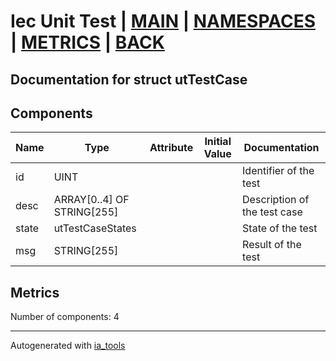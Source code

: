 # Iec Unit Test | [MAIN] | [NAMESPACES] | [METRICS] | [BACK]  

## Documentation for struct utTestCase  

## Components  

| Name | Type | Attribute | Initial Value | Documentation |
| ---- | ---- | --------- | ------------- | ------------- |
|id|UINT|||Identifier of the test|  
|desc|ARRAY[0..4] OF STRING[255]|||Description of the test case|  
|state|utTestCaseStates|||State of the test|  
|msg|STRING[255]|||Result of the test|  

## Metrics  

Number of components: 4  

---
Autogenerated with [ia_tools](https://github.com/tkucic/ia_tools)

[MAIN]: ../../../../index.md
[NAMESPACES]: ../../nsList.md
[METRICS]: ../../../metrics.md
[BACK]: ../nsMain.md
